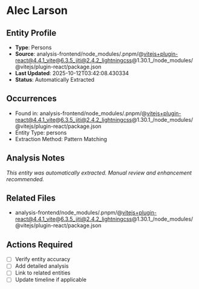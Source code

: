 # Alec Larson

## Entity Profile
- **Type**: Persons
- **Source**: analysis-frontend/node_modules/.pnpm/@vitejs+plugin-react@4.4.1_vite@6.3.5_jiti@2.4.2_lightningcss@1.30.1_/node_modules/@vitejs/plugin-react/package.json
- **Last Updated**: 2025-10-12T03:42:08.430334
- **Status**: Automatically Extracted

## Occurrences
- Found in: analysis-frontend/node_modules/.pnpm/@vitejs+plugin-react@4.4.1_vite@6.3.5_jiti@2.4.2_lightningcss@1.30.1_/node_modules/@vitejs/plugin-react/package.json
- Entity Type: persons
- Extraction Method: Pattern Matching

## Analysis Notes
*This entity was automatically extracted. Manual review and enhancement recommended.*

## Related Files
- analysis-frontend/node_modules/.pnpm/@vitejs+plugin-react@4.4.1_vite@6.3.5_jiti@2.4.2_lightningcss@1.30.1_/node_modules/@vitejs/plugin-react/package.json

## Actions Required
- [ ] Verify entity accuracy
- [ ] Add detailed analysis
- [ ] Link to related entities
- [ ] Update timeline if applicable

